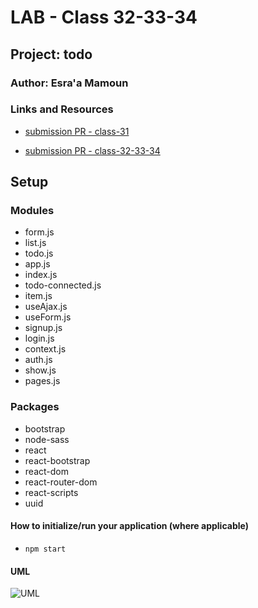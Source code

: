 # LAB - Class 32-33-34

## Project: todo

### Author: Esra'a Mamoun

### Links and Resources

- [submission PR - class-31](https://github.com/EsraaMamoun-401-advanced-javascript/todo/pull/1)

- [submission PR - class-32-33-34](https://github.com/EsraaMamoun-401-advanced-javascript/todo/pull/2)

<!-- - [back-end server url](http://xyz.com) (when applicable) -->
<!-- - [front-end application](http://xyz.com) (when applicable) -->

## Setup
<!-- #### Routs -->
<!-- #### `.env`  -->
<!-- PORT=3000 -->

### Modules
- form.js
- list.js
- todo.js
- app.js
- index.js
- todo-connected.js
- item.js
- useAjax.js
- useForm.js
- signup.js
- login.js
- context.js
- auth.js
- show.js
- pages.js

### Packages
- bootstrap
- node-sass
- react
- react-bootstrap
- react-dom
- react-router-dom
- react-scripts
- uuid

#### How to initialize/run your application (where applicable)

- `npm start`
<!-- #### How to use your library (where applicable)
- Lint Tests: `npm run lint` -->

<!-- #### Tests

* How do you run tests?
 > - Jest test: `npm test` 
 > - console.log -->
<!-- - Any tests of note?
- Describe any tests that you did not complete, skipped, etc -->

#### UML
![UML](./img/lab32.png)